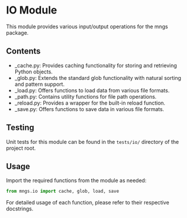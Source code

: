 # IO Module

This module provides various input/output operations for the mngs package.

## Contents

- _cache.py: Provides caching functionality for storing and retrieving Python objects.
- _glob.py: Extends the standard glob functionality with natural sorting and pattern support.
- _load.py: Offers functions to load data from various file formats.
- _path.py: Contains utility functions for file path operations.
- _reload.py: Provides a wrapper for the built-in reload function.
- _save.py: Offers functions to save data in various file formats.

## Testing

Unit tests for this module can be found in the `tests/io/` directory of the project root.

## Usage

Import the required functions from the module as needed:

```python
from mngs.io import cache, glob, load, save
```

For detailed usage of each function, please refer to their respective docstrings.
